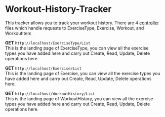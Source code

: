 # Workout-History-Tracker

This tracker allows you to track your workout history. There are 4 [controller](https://github.com/raymondleemv/Workout-History-Tracker/tree/main/WorkoutHistory/Controllers) files which handle requests to ExerciseType, Exercise, Workout, and WorkoutItem.

**GET** `http://localhost/ExerciseType/List`<br/>
This is the landing page of ExerciseType, you can view all the exercise types you have added here and carry out Create, Read, Update, Delete operations here.

**GET** `http://localhost/Exercise/List`<br/>
This is the landing page of Exercise, you can view all the exercise types you have added here and carry out Create, Read, Update, Delete operations here.

**GET** `http://localhost/WorkoutHistory/List`<br/>
This is the landing page of WorkoutHistory, you can view all the exercise types you have added here and carry out Create, Read, Update, Delete operations here.
